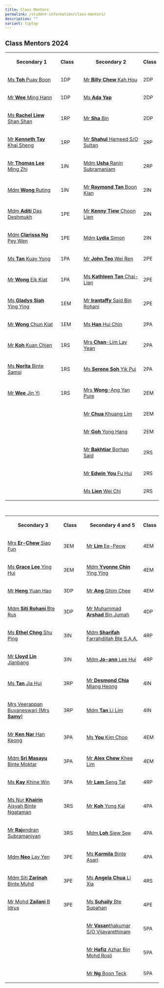 ```yaml
---
title: Class Mentors
permalink: /student-information/class-mentors/
description: ""
variant: tiptap
---
```

<h2>Class Mentors 2024</h2><table><tbody><tr><th rowspan="1" colspan="1"><p>Secondary 1</p></th><th rowspan="1" colspan="1"><p>Class</p></th><td rowspan="1" colspan="1"><p></p></td><th rowspan="1" colspan="1"><p>Secondary 2</p></th><th rowspan="1" colspan="1"><p>Class</p></th></tr><tr><td rowspan="1" colspan="1"><p><a href="mailto:toh_puay_boon@schools.gov.sg" rel="noopener noreferrer nofollow" target="">Ms </a><strong><a href="mailto:toh_puay_boon@schools.gov.sg" rel="noopener noreferrer nofollow" target="">Toh</a></strong><a href="mailto:toh_puay_boon@schools.gov.sg" rel="noopener noreferrer nofollow" target=""> Puay Boon</a></p><p></p></td><td rowspan="1" colspan="1"><p>1DP</p></td><td rowspan="1" colspan="1"><p></p></td><td rowspan="1" colspan="1"><p><a href="mailto:chew_kah_hou@schools.gov.sg" rel="noopener noreferrer nofollow" target="">Mr </a><strong><a href="mailto:chew_kah_hou@schools.gov.sg" rel="noopener noreferrer nofollow" target="">Billy Chew</a></strong><a href="mailto:chew_kah_hou@schools.gov.sg" rel="noopener noreferrer nofollow" target=""> Kah Hou</a></p></td><td rowspan="1" colspan="1"><p>2DP</p></td></tr><tr><td rowspan="1" colspan="1"><p><a href="mailto:wee_ming_hann@schools.gov.sg" rel="noopener noreferrer nofollow" target="">Mr </a><strong><a href="mailto:wee_ming_hann@schools.gov.sg" rel="noopener noreferrer nofollow" target="">Wee</a></strong><a href="mailto:wee_ming_hann@schools.gov.sg" rel="noopener noreferrer nofollow" target=""> Ming Hann</a></p></td><td rowspan="1" colspan="1"><p>1DP</p></td><td rowspan="1" colspan="1"><p></p></td><td rowspan="1" colspan="1"><p><a href="mailto:kay_khine_win@schools.gov.sg" rel="noopener noreferrer nofollow" target="">Ms </a><strong><a href="mailto:kay_khine_win@schools.gov.sg" rel="noopener noreferrer nofollow" target="">Ada Yap</a></strong></p></td><td rowspan="1" colspan="1"><p>2DP</p></td></tr><tr><td rowspan="1" colspan="1"><p><a href="mailto:liew_shan_shan@schools.gov.sg" rel="noopener noreferrer nofollow" target="">Ms </a><strong><a href="mailto:liew_shan_shan@schools.gov.sg" rel="noopener noreferrer nofollow" target="">Rachel Liew</a></strong><a href="mailto:liew_shan_shan@schools.gov.sg" rel="noopener noreferrer nofollow" target=""> Shan Shan</a></p></td><td rowspan="1" colspan="1"><p>1RP</p></td><td rowspan="1" colspan="1"><p></p></td><td rowspan="1" colspan="1"><p><a href="mailto:sha_bin@schools.gov.sg" rel="noopener noreferrer nofollow" target="_blank">Mr </a><strong><a href="mailto:sha_bin@schools.gov.sg" rel="noopener noreferrer nofollow" target="_blank">Sha </a></strong><a href="mailto:sha_bin@schools.gov.sg" rel="noopener noreferrer nofollow" target="_blank">Bin</a></p></td><td rowspan="1" colspan="1"><p>2DP</p></td></tr><tr><td rowspan="1" colspan="1"><p><a href="mailto:tay_khai_sheng_kenneth@schools.gov.sg" rel="noopener noreferrer nofollow" target="">Mr </a><strong><a href="mailto:tay_khai_sheng_kenneth@schools.gov.sg" rel="noopener noreferrer nofollow" target="">Kenneth Tay</a></strong><a href="mailto:tay_khai_sheng_kenneth@schools.gov.sg" rel="noopener noreferrer nofollow" target=""> Khai Sheng</a></p></td><td rowspan="1" colspan="1"><p>1RP</p></td><td rowspan="1" colspan="1"><p></p></td><td rowspan="1" colspan="1"><p><a href="mailto:shahul_hameed_sultan@schools.gov.sg" rel="noopener noreferrer nofollow" target="">Mr </a><strong><a href="mailto:shahul_hameed_sultan@schools.gov.sg" rel="noopener noreferrer nofollow" target="">Shahul</a></strong><a href="mailto:shahul_hameed_sultan@schools.gov.sg" rel="noopener noreferrer nofollow" target=""> Hameed S/O Sultan</a></p></td><td rowspan="1" colspan="1"><p>2RP</p></td></tr><tr><td rowspan="1" colspan="1"><p><a href="mailto:thomas_lee_ming_zhi_a@schools.gov.sg" rel="noopener noreferrer nofollow" target="">Mr </a><strong><a href="mailto:thomas_lee_ming_zhi_a@schools.gov.sg" rel="noopener noreferrer nofollow" target="">Thomas Lee</a></strong><a href="mailto:thomas_lee_ming_zhi_a@schools.gov.sg" rel="noopener noreferrer nofollow" target=""> Ming Zhi</a></p></td><td rowspan="1" colspan="1"><p>1IN</p></td><td rowspan="1" colspan="1"><p></p></td><td rowspan="1" colspan="1"><p><a href="mailto:usha_rani_subramaniam@schools.gov.sg" rel="noopener noreferrer nofollow" target="_blank">Mdm </a><strong><a href="mailto:usha_rani_subramaniam@schools.gov.sg" rel="noopener noreferrer nofollow" target="_blank">Usha </a></strong><a href="mailto:usha_rani_subramaniam@schools.gov.sg" rel="noopener noreferrer nofollow" target="_blank">Ranin Subramaniam</a></p></td><td rowspan="1" colspan="1"><p>2RP</p></td></tr><tr><td rowspan="1" colspan="1"><p><a href="mailto:wong_ruting@schools.gov.sg" rel="noopener noreferrer nofollow" target="">Mdm </a><strong><a href="mailto:wong_ruting@schools.gov.sg" rel="noopener noreferrer nofollow" target="">Wong</a></strong><a href="mailto:wong_ruting@schools.gov.sg" rel="noopener noreferrer nofollow" target=""> Ruting</a></p></td><td rowspan="1" colspan="1"><p>1IN</p></td><td rowspan="1" colspan="1"><p></p></td><td rowspan="1" colspan="1"><p><a href="mailto:raymond_tan_boon_kian@schools.gov.sg" rel="noopener noreferrer nofollow" target="">Mr </a><strong><a href="mailto:raymond_tan_boon_kian@schools.gov.sg" rel="noopener noreferrer nofollow" target="">Raymond Tan</a></strong><a href="mailto:raymond_tan_boon_kian@schools.gov.sg" rel="noopener noreferrer nofollow" target=""> Boon Kian</a></p></td><td rowspan="1" colspan="1"><p>2IN</p></td></tr><tr><td rowspan="1" colspan="1"><p><a href="mailto:aditi_das_deshmukh@schools.gov.sg" rel="noopener noreferrer nofollow" target="">Mdm </a><strong><a href="mailto:aditi_das_deshmukh@schools.gov.sg" rel="noopener noreferrer nofollow" target="">Aditi</a></strong><a href="mailto:aditi_das_deshmukh@schools.gov.sg" rel="noopener noreferrer nofollow" target=""> Das Deshmukh</a></p></td><td rowspan="1" colspan="1"><p>1PE</p></td><td rowspan="1" colspan="1"><p></p></td><td rowspan="1" colspan="1"><p><a href="mailto:tiew_choon_lien@schools.gov.sg" rel="noopener noreferrer nofollow" target="_blank">Mr </a><strong><a href="mailto:tiew_choon_lien@schools.gov.sg" rel="noopener noreferrer nofollow" target="_blank">Kenny Tiew</a></strong><a href="mailto:tiew_choon_lien@schools.gov.sg" rel="noopener noreferrer nofollow" target="_blank"> Choon Lien</a></p></td><td rowspan="1" colspan="1"><p>2IN</p></td></tr><tr><td rowspan="1" colspan="1"><p><a href="mailto:clarissa_ng_pey_wen@schools.gov.sg" rel="noopener noreferrer nofollow" target="">Mdm </a><strong><a href="mailto:clarissa_ng_pey_wen@schools.gov.sg" rel="noopener noreferrer nofollow" target="">Clarissa Ng</a></strong><a href="mailto:clarissa_ng_pey_wen@schools.gov.sg" rel="noopener noreferrer nofollow" target=""> Pey Wen</a></p></td><td rowspan="1" colspan="1"><p>1PE</p></td><td rowspan="1" colspan="1"><p></p></td><td rowspan="1" colspan="1"><p><a href="mailto:simon_lydia_shamani@schools.gov.sg" rel="noopener noreferrer nofollow" target="_blank">Mdm </a><strong><a href="mailto:simon_lydia_shamani@schools.gov.sg" rel="noopener noreferrer nofollow" target="_blank">Lydia </a></strong><a href="mailto:simon_lydia_shamani@schools.gov.sg" rel="noopener noreferrer nofollow" target="_blank">Simon</a></p></td><td rowspan="1" colspan="1"><p>2IN</p></td></tr><tr><td rowspan="1" colspan="1"><p><a href="mailto:tan_kuay_yong@schools.gov.sg" rel="noopener noreferrer nofollow" target="">Ms </a><strong><a href="mailto:tan_kuay_yong@schools.gov.sg" rel="noopener noreferrer nofollow" target="">Tan</a></strong><a href="mailto:tan_kuay_yong@schools.gov.sg" rel="noopener noreferrer nofollow" target=""> Kuay Yong</a></p></td><td rowspan="1" colspan="1"><p>1PA</p></td><td rowspan="1" colspan="1"><p></p></td><td rowspan="1" colspan="1"><p><a href="mailto:john_teo_wei_ren@schools.gov.sg" rel="noopener noreferrer nofollow" target="_blank">Mr </a><strong><a href="mailto:john_teo_wei_ren@schools.gov.sg" rel="noopener noreferrer nofollow" target="_blank">John Teo</a></strong><a href="mailto:john_teo_wei_ren@schools.gov.sg" rel="noopener noreferrer nofollow" target="_blank"> Wei Ren</a></p></td><td rowspan="1" colspan="1"><p>2PE</p></td></tr><tr><td rowspan="1" colspan="1"><p><a href="mailto:wong_eik_kiat@schools.gov.sg" rel="noopener noreferrer nofollow" target="">Mr </a><strong><a href="mailto:wong_eik_kiat@schools.gov.sg" rel="noopener noreferrer nofollow" target="">Wong</a></strong><a href="mailto:wong_eik_kiat@schools.gov.sg" rel="noopener noreferrer nofollow" target=""> Eik Kiat</a></p></td><td rowspan="1" colspan="1"><p>1PA</p></td><td rowspan="1" colspan="1"><p></p></td><td rowspan="1" colspan="1"><p><a href="mailto:tan_chai-lian_kathleen@schools.gov.sg" rel="noopener noreferrer nofollow" target="">Ms </a><strong><a href="mailto:tan_chai-lian_kathleen@schools.gov.sg" rel="noopener noreferrer nofollow" target="">Kathleen Tan</a></strong><a href="mailto:tan_chai-lian_kathleen@schools.gov.sg" rel="noopener noreferrer nofollow" target=""> Chai-Lian</a></p></td><td rowspan="1" colspan="1"><p>2PE</p></td></tr><tr><td rowspan="1" colspan="1"><p><a href="mailto:gladys_siah_ying_ying@schools.gov.sg" rel="noopener noreferrer nofollow" target="">Ms </a><strong><a href="mailto:gladys_siah_ying_ying@schools.gov.sg" rel="noopener noreferrer nofollow" target="">Gladys Siah</a></strong><a href="mailto:gladys_siah_ying_ying@schools.gov.sg" rel="noopener noreferrer nofollow" target=""> Ying Ying</a></p></td><td rowspan="1" colspan="1"><p>1EM</p></td><td rowspan="1" colspan="1"><p></p></td><td rowspan="1" colspan="1"><p><a href="mailto:irantaffy_said_b_rohani@schools.gov.sg" rel="noopener noreferrer nofollow" target="_blank">Mr </a><strong><a href="mailto:irantaffy_said_b_rohani@schools.gov.sg" rel="noopener noreferrer nofollow" target="_blank">Irantaffy </a></strong><a href="mailto:irantaffy_said_b_rohani@schools.gov.sg" rel="noopener noreferrer nofollow" target="_blank">Said Bin Rohani</a></p></td><td rowspan="1" colspan="1"><p>2PE</p></td></tr><tr><td rowspan="1" colspan="1"><p><a href="mailto:wong_chun_kiat@schools.gov.sg" rel="noopener noreferrer nofollow" target="">Mr </a><strong><a href="mailto:wong_chun_kiat@schools.gov.sg" rel="noopener noreferrer nofollow" target="">Wong</a></strong><a href="mailto:wong_chun_kiat@schools.gov.sg" rel="noopener noreferrer nofollow" target=""> Chun Kiat</a></p></td><td rowspan="1" colspan="1"><p>1EM</p></td><td rowspan="1" colspan="1"><p></p></td><td rowspan="1" colspan="1"><p><a href="mailto:han_hui_chin@schools.gov.sg" rel="noopener noreferrer nofollow" target="">Ms </a><strong><a href="mailto:han_hui_chin@schools.gov.sg" rel="noopener noreferrer nofollow" target="">Han</a></strong><a href="mailto:han_hui_chin@schools.gov.sg" rel="noopener noreferrer nofollow" target=""> Hui Chin</a></p></td><td rowspan="1" colspan="1"><p>2PA</p></td></tr><tr><td rowspan="1" colspan="1"><p><a href="mailto:koh_kuan_chien@schools.gov.sg" rel="noopener noreferrer nofollow" target="">Mr </a><strong><a href="mailto:koh_kuan_chien@schools.gov.sg" rel="noopener noreferrer nofollow" target="">Koh</a></strong><a href="mailto:koh_kuan_chien@schools.gov.sg" rel="noopener noreferrer nofollow" target=""> Kuan Chien</a></p></td><td rowspan="1" colspan="1"><p>1RS</p></td><td rowspan="1" colspan="1"><p></p></td><td rowspan="1" colspan="1"><p><a href="mailto:lim_lay_yean@schools.gov.sg" rel="noopener noreferrer nofollow" target="">Mrs </a><strong><a href="mailto:lim_lay_yean@schools.gov.sg" rel="noopener noreferrer nofollow" target="">Chan</a></strong><a href="mailto:lim_lay_yean@schools.gov.sg" rel="noopener noreferrer nofollow" target="">-Lim Lay Yean</a></p></td><td rowspan="1" colspan="1"><p>2PA</p></td></tr><tr><td rowspan="1" colspan="1"><p><a href="mailto:norita_samsi@schools.gov.sg" rel="noopener noreferrer nofollow" target="">Ms </a><strong><a href="mailto:norita_samsi@schools.gov.sg" rel="noopener noreferrer nofollow" target="">Norita</a></strong><a href="mailto:norita_samsi@schools.gov.sg" rel="noopener noreferrer nofollow" target=""> Binte Samsi</a></p></td><td rowspan="1" colspan="1"><p>1RS<br></p></td><td rowspan="1" colspan="1"><p></p></td><td rowspan="1" colspan="1"><p><a href="mailto:soh_yik_pui@schools.gov.sg" rel="noopener noreferrer nofollow" target="_blank">Ms </a><strong><a href="mailto:soh_yik_pui@schools.gov.sg" rel="noopener noreferrer nofollow" target="_blank">Serene Soh</a></strong><a href="mailto:soh_yik_pui@schools.gov.sg" rel="noopener noreferrer nofollow" target="_blank"> Yik Pui</a></p></td><td rowspan="1" colspan="1"><p>2PA</p></td></tr><tr><td rowspan="1" colspan="1"><p><a href="mailto:wee_jin_yi@schools.gov.sg" rel="noopener noreferrer nofollow" target="">Mr </a><strong><a href="mailto:wee_jin_yi@schools.gov.sg" rel="noopener noreferrer nofollow" target="">Wee </a></strong><a href="mailto:wee_jin_yi@schools.gov.sg" rel="noopener noreferrer nofollow" target="">Jin Yi</a></p></td><td rowspan="1" colspan="1"><p>1RS</p></td><td rowspan="1" colspan="1"><p></p></td><td rowspan="1" colspan="1"><p><a href="mailto:ang_yan_pure@schools.gov.sg" rel="noopener noreferrer nofollow" target="_blank">Mrs </a><strong><a href="mailto:ang_yan_pure@schools.gov.sg" rel="noopener noreferrer nofollow" target="_blank">Wong</a></strong><a href="mailto:ang_yan_pure@schools.gov.sg" rel="noopener noreferrer nofollow" target="_blank">-Ang Yan Pure</a></p></td><td rowspan="1" colspan="1"><p>2EM</p></td></tr><tr><td rowspan="1" colspan="1"><p></p></td><td rowspan="1" colspan="1"><p></p></td><td rowspan="1" colspan="1"><p></p></td><td rowspan="1" colspan="1"><p><a href="mailto:chua_khuang_lim@schools.gov.sg" rel="noopener noreferrer nofollow" target="">Mr </a><strong><a href="mailto:chua_khuang_lim@schools.gov.sg" rel="noopener noreferrer nofollow" target="">Chua</a></strong><a href="mailto:chua_khuang_lim@schools.gov.sg" rel="noopener noreferrer nofollow" target=""> Khuang Lim</a></p></td><td rowspan="1" colspan="1"><p>2EM</p></td></tr><tr><td rowspan="1" colspan="1"><p></p></td><td rowspan="1" colspan="1"><p></p></td><td rowspan="1" colspan="1"><p></p></td><td rowspan="1" colspan="1"><p><a href="mailto:goh_yong_hang@schools.gov.sg" rel="noopener noreferrer nofollow" target="_blank">Mr </a><strong><a href="mailto:goh_yong_hang@schools.gov.sg" rel="noopener noreferrer nofollow" target="_blank">Goh </a></strong><a href="mailto:goh_yong_hang@schools.gov.sg" rel="noopener noreferrer nofollow" target="_blank">Yong Hang</a></p></td><td rowspan="1" colspan="1"><p>2EM</p></td></tr><tr><td rowspan="1" colspan="1"><p></p></td><td rowspan="1" colspan="1"><p></p></td><td rowspan="1" colspan="1"><p></p></td><td rowspan="1" colspan="1"><p><a href="mailto:bakhtiar_borhan_said@schools.gov.sg" rel="noopener noreferrer nofollow" target="_blank">Mr </a><strong><a href="mailto:bakhtiar_borhan_said@schools.gov.sg" rel="noopener noreferrer nofollow" target="_blank">Bakhtiar </a></strong><a href="mailto:bakhtiar_borhan_said@schools.gov.sg" rel="noopener noreferrer nofollow" target="_blank">Borhan Said</a></p></td><td rowspan="1" colspan="1"><p>2RS</p></td></tr><tr><td rowspan="1" colspan="1"><p></p></td><td rowspan="1" colspan="1"><p></p></td><td rowspan="1" colspan="1"><p></p></td><td rowspan="1" colspan="1"><p><a href="mailto:you_fu_hui@schools.gov.sg" rel="noopener noreferrer nofollow" target="">Mr </a><strong><a href="mailto:you_fu_hui@schools.gov.sg" rel="noopener noreferrer nofollow" target="">Edwin You</a></strong><a href="mailto:you_fu_hui@schools.gov.sg" rel="noopener noreferrer nofollow" target=""> Fu Hui</a></p></td><td rowspan="1" colspan="1"><p>2RS</p></td></tr><tr><td rowspan="1" colspan="1"><p></p></td><td rowspan="1" colspan="1"><p></p></td><td rowspan="1" colspan="1"><p></p></td><td rowspan="1" colspan="1"><p><a href="mailto:lien_wei_chi@schools.gov.sg" rel="noopener noreferrer nofollow" target="">Ms </a><strong><a href="mailto:lien_wei_chi@schools.gov.sg" rel="noopener noreferrer nofollow" target="">Lien</a></strong><a href="mailto:lien_wei_chi@schools.gov.sg" rel="noopener noreferrer nofollow" target=""> Wei Chi</a></p></td><td rowspan="1" colspan="1"><p>2RS</p></td></tr></tbody></table><p><br></p><table><tbody><tr><th rowspan="1" colspan="1"><p>Secondary 3</p></th><th rowspan="1" colspan="1"><p>Class</p></th><td rowspan="1" colspan="1"><p></p></td><th rowspan="1" colspan="1"><p>Secondary 4 and 5</p></th><th rowspan="1" colspan="1"><p>Class</p></th></tr><tr><td rowspan="1" colspan="1"><p><a href="mailto:chew_siao_fun@schools.gov.sg" rel="noopener noreferrer nofollow" target="">Mrs </a><strong><a href="mailto:chew_siao_fun@schools.gov.sg" rel="noopener noreferrer nofollow" target="">Er-Chew</a></strong><a href="mailto:chew_siao_fun@schools.gov.sg" rel="noopener noreferrer nofollow" target=""> Siao Fun</a></p></td><td rowspan="1" colspan="1"><p>3EM</p></td><td rowspan="1" colspan="1"><p></p></td><td rowspan="1" colspan="1"><p><a href="mailto:lim_ee-peow@schools.gov.sg" rel="noopener noreferrer nofollow" target="_blank">Mr </a><strong><a href="mailto:lim_ee-peow@schools.gov.sg" rel="noopener noreferrer nofollow" target="_blank">Lim </a></strong><a href="mailto:lim_ee-peow@schools.gov.sg" rel="noopener noreferrer nofollow" target="_blank">Ee-Peow</a></p></td><td rowspan="1" colspan="1"><p>4EM</p></td></tr><tr><td rowspan="1" colspan="1"><p><a href="mailto:lee_ying_hui_grace@schools.gov.sg" rel="noopener noreferrer nofollow" target="">Ms </a><strong><a href="mailto:lee_ying_hui_grace@schools.gov.sg" rel="noopener noreferrer nofollow" target="">Grace Lee</a></strong><a href="mailto:lee_ying_hui_grace@schools.gov.sg" rel="noopener noreferrer nofollow" target=""> Ying Hui</a></p></td><td rowspan="1" colspan="1"><p>3EM</p></td><td rowspan="1" colspan="1"><p></p></td><td rowspan="1" colspan="1"><p><a href="mailto:chin_ying_ying@schools.gov.sg" rel="noopener noreferrer nofollow" target="">Mdm </a><strong><a href="mailto:chin_ying_ying@schools.gov.sg" rel="noopener noreferrer nofollow" target="">Yvonne Chin</a></strong><a href="mailto:chin_ying_ying@schools.gov.sg" rel="noopener noreferrer nofollow" target=""> Ying Ying</a></p></td><td rowspan="1" colspan="1"><p>4EM</p></td></tr><tr><td rowspan="1" colspan="1"><p><a href="mailto:heng_yuan_hao@schools.gov.sg" rel="noopener noreferrer nofollow" target="">Mr </a><strong><a href="mailto:heng_yuan_hao@schools.gov.sg" rel="noopener noreferrer nofollow" target="">Heng</a></strong><a href="mailto:heng_yuan_hao@schools.gov.sg" rel="noopener noreferrer nofollow" target=""> Yuan Hao</a></p><p></p></td><td rowspan="1" colspan="1"><p>3DP</p></td><td rowspan="1" colspan="1"><p></p></td><td rowspan="1" colspan="1"><p><a href="mailto:ang_ghim_chee@schools.gov.sg" rel="noopener noreferrer nofollow" target="_blank">Mr </a><strong><a href="mailto:ang_ghim_chee@schools.gov.sg" rel="noopener noreferrer nofollow" target="_blank">Ang </a></strong><a href="mailto:ang_ghim_chee@schools.gov.sg" rel="noopener noreferrer nofollow" target="_blank">Ghim Chee</a></p></td><td rowspan="1" colspan="1"><p>4EM</p></td></tr><tr><td rowspan="1" colspan="1"><p><a href="mailto:siti_rohani_rus@schools.gov.sg" rel="noopener noreferrer nofollow" target="">Mdm </a><strong><a href="mailto:siti_rohani_rus@schools.gov.sg" rel="noopener noreferrer nofollow" target="">Siti Rohani</a></strong><a href="mailto:siti_rohani_rus@schools.gov.sg" rel="noopener noreferrer nofollow" target=""> Bte Rus</a></p></td><td rowspan="1" colspan="1"><p>3DP</p></td><td rowspan="1" colspan="1"><p></p></td><td rowspan="1" colspan="1"><p><a href="mailto:muhammad_arshad_jumah@schools.gov.sg" rel="noopener noreferrer nofollow" target="">Mr Muhammad </a><strong><a href="mailto:muhammad_arshad_jumah@schools.gov.sg" rel="noopener noreferrer nofollow" target="">Arshad</a></strong><a href="mailto:muhammad_arshad_jumah@schools.gov.sg" rel="noopener noreferrer nofollow" target=""> Bin Jumah</a></p></td><td rowspan="1" colspan="1"><p>4DP</p></td></tr><tr><td rowspan="1" colspan="1"><p><a href="mailto:chng_shu_ping_ethel@schools.gov.sg" rel="noopener noreferrer nofollow" target="">Ms </a><strong><a href="mailto:chng_shu_ping_ethel@schools.gov.sg" rel="noopener noreferrer nofollow" target="">Ethel Chng</a></strong><a href="mailto:chng_shu_ping_ethel@schools.gov.sg" rel="noopener noreferrer nofollow" target=""> Shu Ping</a></p></td><td rowspan="1" colspan="1"><p>3IN</p></td><td rowspan="1" colspan="1"><p></p></td><td rowspan="1" colspan="1"><p><a href="mailto:sharifah_farrahdillah_s_a@schools.gov.sg" rel="noopener noreferrer nofollow" target="_blank">Mdm </a><strong><a href="mailto:sharifah_farrahdillah_s_a@schools.gov.sg" rel="noopener noreferrer nofollow" target="_blank">Sharifah </a></strong><a href="mailto:sharifah_farrahdillah_s_a@schools.gov.sg" rel="noopener noreferrer nofollow" target="_blank">Farrahdillah Bte S.A.A.</a></p></td><td rowspan="1" colspan="1"><p>4RP</p></td></tr><tr><td rowspan="1" colspan="1"><p><a href="mailto:lloyd_lin_jianbang@schools.gov.sg" rel="noopener noreferrer nofollow" target="">Mr </a><strong><a href="mailto:lloyd_lin_jianbang@schools.gov.sg" rel="noopener noreferrer nofollow" target="">Lloyd Lin</a></strong><a href="mailto:lloyd_lin_jianbang@schools.gov.sg" rel="noopener noreferrer nofollow" target=""> Jianbang</a></p></td><td rowspan="1" colspan="1"><p>3IN</p></td><td rowspan="1" colspan="1"><p></p></td><td rowspan="1" colspan="1"><p><a href="mailto:lee_hui@schools.gov.sg" rel="noopener noreferrer nofollow" target="_blank">Mdm </a><strong><a href="mailto:lee_hui@schools.gov.sg" rel="noopener noreferrer nofollow" target="_blank">Jo-ann</a></strong><a href="mailto:lee_hui@schools.gov.sg" rel="noopener noreferrer nofollow" target="_blank"> Lee Hui</a></p></td><td rowspan="1" colspan="1"><p>4RP</p></td></tr><tr><td rowspan="1" colspan="1"><p><a href="mailto:tan_jia_hui_b@schools.gov.sg" rel="noopener noreferrer nofollow" target="">Ms </a><strong><a href="mailto:tan_jia_hui_b@schools.gov.sg" rel="noopener noreferrer nofollow" target="">Tan</a></strong><a href="mailto:tan_jia_hui_b@schools.gov.sg" rel="noopener noreferrer nofollow" target=""> Jia Hui</a></p><p></p></td><td rowspan="1" colspan="1"><p>3RP</p></td><td rowspan="1" colspan="1"><p></p></td><td rowspan="1" colspan="1"><p><a href="mailto:chia_miang_heong@schools.gov.sg" rel="noopener noreferrer nofollow" target="_blank">Mr </a><strong><a href="mailto:chia_miang_heong@schools.gov.sg" rel="noopener noreferrer nofollow" target="_blank">Desmond Chia</a></strong><a href="mailto:chia_miang_heong@schools.gov.sg" rel="noopener noreferrer nofollow" target="_blank"> Miang Heong</a></p></td><td rowspan="1" colspan="1"><p>4IN</p></td></tr><tr><td rowspan="1" colspan="1"><p><a href="mailto:veerappan_buvaneswari@schools.gov.sg" rel="noopener noreferrer nofollow" target="">Mrs Veerappan Buvaneswari (Mrs </a><strong><a href="mailto:veerappan_buvaneswari@schools.gov.sg" rel="noopener noreferrer nofollow" target="">Samy</a></strong><a href="mailto:veerappan_buvaneswari@schools.gov.sg" rel="noopener noreferrer nofollow" target="">)</a></p></td><td rowspan="1" colspan="1"><p>3RP</p></td><td rowspan="1" colspan="1"><p></p></td><td rowspan="1" colspan="1"><p><a href="mailto:tan_li_lim@schools.gov.sg" rel="noopener noreferrer nofollow" target="">Mdm </a><strong><a href="mailto:tan_li_lim@schools.gov.sg" rel="noopener noreferrer nofollow" target="">Tan</a></strong><a href="mailto:tan_li_lim@schools.gov.sg" rel="noopener noreferrer nofollow" target=""> Li Lim</a></p></td><td rowspan="1" colspan="1"><p>4IN</p></td></tr><tr><td rowspan="1" colspan="1"><p><a href="mailto:nar_han_keong@schools.gov.sg" rel="noopener noreferrer nofollow" target="">Mr </a><strong><a href="mailto:nar_han_keong@schools.gov.sg" rel="noopener noreferrer nofollow" target="">Ken Nar</a></strong><a href="mailto:nar_han_keong@schools.gov.sg" rel="noopener noreferrer nofollow" target=""> Han Keong</a></p></td><td rowspan="1" colspan="1"><p>3PA</p></td><td rowspan="1" colspan="1"><p></p></td><td rowspan="1" colspan="1"><p><a href="mailto:you_kim_choo@schools.gov.sg" rel="noopener noreferrer nofollow" target="">Ms </a><strong><a href="mailto:you_kim_choo@schools.gov.sg" rel="noopener noreferrer nofollow" target="">You </a></strong><a href="mailto:you_kim_choo@schools.gov.sg" rel="noopener noreferrer nofollow" target="">Kim Choo</a></p></td><td rowspan="1" colspan="1"><p>4EM</p></td></tr><tr><td rowspan="1" colspan="1"><p><a href="mailto:sri_masayu_moktar@schools.gov.sg" rel="noopener noreferrer nofollow" target="">Mdm </a><strong><a href="mailto:sri_masayu_moktar@schools.gov.sg" rel="noopener noreferrer nofollow" target="">Sri Masayu</a></strong><a href="mailto:sri_masayu_moktar@schools.gov.sg" rel="noopener noreferrer nofollow" target=""> Binte Moktar</a></p></td><td rowspan="1" colspan="1"><p>3PA</p></td><td rowspan="1" colspan="1"><p></p></td><td rowspan="1" colspan="1"><p><a href="mailto:chew_khee_lim@schools.gov.sg" rel="noopener noreferrer nofollow" target="_blank">Mr </a><strong><a href="mailto:chew_khee_lim@schools.gov.sg" rel="noopener noreferrer nofollow" target="_blank">Alex Chew</a></strong><a href="mailto:chew_khee_lim@schools.gov.sg" rel="noopener noreferrer nofollow" target="_blank"> Khee Lim</a></p></td><td rowspan="1" colspan="1"><p>4EM</p></td></tr><tr><td rowspan="1" colspan="1"><p><a href="mailto:kay_khine_win@schools.gov.sg" rel="noopener noreferrer nofollow" target="">Ms </a><strong><a href="mailto:kay_khine_win@schools.gov.sg" rel="noopener noreferrer nofollow" target="">Kay </a></strong><a href="mailto:kay_khine_win@schools.gov.sg" rel="noopener noreferrer nofollow" target="">Khine Win</a></p></td><td rowspan="1" colspan="1"><p>3PA</p></td><td rowspan="1" colspan="1"><p></p></td><td rowspan="1" colspan="1"><p><a href="mailto:lam_seng_tat@schools.gov.sg" rel="noopener noreferrer nofollow" target="">Mr </a><strong><a href="mailto:lam_seng_tat@schools.gov.sg" rel="noopener noreferrer nofollow" target="">Lam </a></strong><a href="mailto:lam_seng_tat@schools.gov.sg" rel="noopener noreferrer nofollow" target="">Seng Tat</a></p></td><td rowspan="1" colspan="1"><p>4RP</p></td></tr><tr><td rowspan="1" colspan="1"><p><a href="mailto:nur_khairin_aisyah_ngataman@schools.gov.sg" rel="noopener noreferrer nofollow" target="">Ms Nur </a><strong><a href="mailto:nur_khairin_aisyah_ngataman@schools.gov.sg" rel="noopener noreferrer nofollow" target="">Khairin</a></strong><a href="mailto:nur_khairin_aisyah_ngataman@schools.gov.sg" rel="noopener noreferrer nofollow" target=""> Aisyah Binte Ngataman</a></p></td><td rowspan="1" colspan="1"><p>3RS</p></td><td rowspan="1" colspan="1"><p></p></td><td rowspan="1" colspan="1"><p><a href="mailto:koh_yong_kai@schools.gov.sg" rel="noopener noreferrer nofollow" target="">Mr </a><strong><a href="mailto:koh_yong_kai@schools.gov.sg" rel="noopener noreferrer nofollow" target="">Koh</a></strong><a href="mailto:koh_yong_kai@schools.gov.sg" rel="noopener noreferrer nofollow" target=""> Yong Kai</a></p></td><td rowspan="1" colspan="1"><p>4PA</p></td></tr><tr><td rowspan="1" colspan="1"><p><a href="mailto:rajendran_subramaniyan@schools.gov.sg" rel="noopener noreferrer nofollow" target="">Mr </a><strong><a href="mailto:rajendran_subramaniyan@schools.gov.sg" rel="noopener noreferrer nofollow" target="">Raj</a></strong><a href="mailto:rajendran_subramaniyan@schools.gov.sg" rel="noopener noreferrer nofollow" target="">endran Subramaniyan</a></p></td><td rowspan="1" colspan="1"><p>3RS</p></td><td rowspan="1" colspan="1"><p></p></td><td rowspan="1" colspan="1"><p><a href="mailto:loh_siew_see@schools.gov.sg" rel="noopener noreferrer nofollow" target="">Mdm </a><strong><a href="mailto:loh_siew_see@schools.gov.sg" rel="noopener noreferrer nofollow" target="">Loh</a></strong><a href="mailto:loh_siew_see@schools.gov.sg" rel="noopener noreferrer nofollow" target=""> Siew See</a></p></td><td rowspan="1" colspan="1"><p>4PA<br></p></td></tr><tr><td rowspan="1" colspan="1"><p><a href="mailto:neo_lay_yen@schools.gov.sg" rel="noopener noreferrer nofollow" target="">Mdm </a><strong><a href="mailto:neo_lay_yen@schools.gov.sg" rel="noopener noreferrer nofollow" target="">Neo</a></strong><a href="mailto:neo_lay_yen@schools.gov.sg" rel="noopener noreferrer nofollow" target=""> Lay Yen</a></p></td><td rowspan="1" colspan="1"><p>3PE</p></td><td rowspan="1" colspan="1"><p></p></td><td rowspan="1" colspan="1"><p><a href="mailto:karmila_asari@schools.gov.sg" rel="noopener noreferrer nofollow" target="">Ms </a><strong><a href="mailto:karmila_asari@schools.gov.sg" rel="noopener noreferrer nofollow" target="">Karmila</a></strong><a href="mailto:karmila_asari@schools.gov.sg" rel="noopener noreferrer nofollow" target=""> Binte Asari</a></p></td><td rowspan="1" colspan="1"><p>4PA<br></p></td></tr><tr><td rowspan="1" colspan="1"><p><a href="mailto:siti_zarinah_muhammad@schools.gov.sg" rel="noopener noreferrer nofollow" target="">Mdm Siti </a><strong><a href="mailto:siti_zarinah_muhammad@schools.gov.sg" rel="noopener noreferrer nofollow" target="">Zarinah</a></strong><a href="mailto:siti_zarinah_muhammad@schools.gov.sg" rel="noopener noreferrer nofollow" target=""> Binte Muhd</a></p></td><td rowspan="1" colspan="1"><p>3PE</p></td><td rowspan="1" colspan="1"><p></p></td><td rowspan="1" colspan="1"><p><a href="mailto:chua_li_xia_angela@schools.gov.sg" rel="noopener noreferrer nofollow" target="">Ms </a><strong><a href="mailto:chua_li_xia_angela@schools.gov.sg" rel="noopener noreferrer nofollow" target="">Angela Chua</a></strong><a href="mailto:chua_li_xia_angela@schools.gov.sg" rel="noopener noreferrer nofollow" target=""> Li Xia</a></p></td><td rowspan="1" colspan="1"><p>4RS</p></td></tr><tr><td rowspan="1" colspan="1"><p><a href="mailto:mohd_zailani_b_idrus@schools.gov.sg" rel="noopener noreferrer nofollow" target="">Mr Mohd </a><strong><a href="mailto:mohd_zailani_b_idrus@schools.gov.sg" rel="noopener noreferrer nofollow" target="">Zailani</a></strong><a href="mailto:mohd_zailani_b_idrus@schools.gov.sg" rel="noopener noreferrer nofollow" target=""> B Idrus</a></p></td><td rowspan="1" colspan="1"><p>3PE</p></td><td rowspan="1" colspan="1"><p></p></td><td rowspan="1" colspan="1"><p><a href="mailto:suhaily_supahan@schools.gov.sg" rel="noopener noreferrer nofollow" target="">Ms </a><strong><a href="mailto:suhaily_supahan@schools.gov.sg" rel="noopener noreferrer nofollow" target="">Suhaily</a></strong><a href="mailto:suhaily_supahan@schools.gov.sg" rel="noopener noreferrer nofollow" target=""> Bte Supahan</a></p></td><td rowspan="1" colspan="1"><p>4PE</p></td></tr><tr><td rowspan="1" colspan="1"><p><br></p></td><td rowspan="1" colspan="1"><p><br></p></td><td rowspan="1" colspan="1"><p></p></td><td rowspan="1" colspan="1"><p><a href="mailto:vasanthakumar_vijayarethinam@schools.gov.sg" rel="noopener noreferrer nofollow" target="">Mr </a><strong><a href="mailto:vasanthakumar_vijayarethinam@schools.gov.sg" rel="noopener noreferrer nofollow" target="">Vasan</a></strong><a href="mailto:vasanthakumar_vijayarethinam@schools.gov.sg" rel="noopener noreferrer nofollow" target="">thakumar S/O Vijayarethinam</a></p></td><td rowspan="1" colspan="1"><p>5PA</p></td></tr><tr><td rowspan="1" colspan="1"><p><br></p></td><td rowspan="1" colspan="1"><p><br></p></td><td rowspan="1" colspan="1"><p></p></td><td rowspan="1" colspan="1"><p><a href="mailto:hafiz_azhar_mohamad_rosli@schools.gov.sg" rel="noopener noreferrer nofollow" target="">Mr </a><strong><a href="mailto:hafiz_azhar_mohamad_rosli@schools.gov.sg" rel="noopener noreferrer nofollow" target="">Hafiz</a></strong><a href="mailto:hafiz_azhar_mohamad_rosli@schools.gov.sg" rel="noopener noreferrer nofollow" target=""> Azhar Bin Mohd Rosli</a></p></td><td rowspan="1" colspan="1"><p>5PA</p></td></tr><tr><td rowspan="1" colspan="1"><p></p></td><td rowspan="1" colspan="1"><p></p></td><td rowspan="1" colspan="1"><p></p></td><td rowspan="1" colspan="1"><p><a href="mailto:ng_boon_teck@schools.gov.sg" rel="noopener noreferrer nofollow" target="">Mr </a><strong><a href="mailto:ng_boon_teck@schools.gov.sg" rel="noopener noreferrer nofollow" target="">Ng</a></strong><a href="mailto:ng_boon_teck@schools.gov.sg" rel="noopener noreferrer nofollow" target=""> Boon Teck</a></p></td><td rowspan="1" colspan="1"><p>5PA</p></td></tr></tbody></table><p></p>